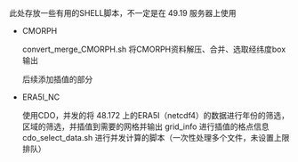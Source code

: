 此处存放一些有用的SHELL脚本，不一定是在 49.19 服务器上使用


- CMORPH

    convert_merge_CMORPH.sh
    将CMORPH资料解压、合并、选取经纬度box输出

    后续添加插值的部分


- ERA5I_NC

    使用CDO，并发的将 48.172 上的ERA5I（netcdf4）的数据进行年份的筛选，区域的筛选，并插值到需要的网格并输出
    grid_info
    进行插值的格点信息
    cdo_select_data.sh
    进行并发计算的脚本（一次性处理多个文件，未设置上限排队）